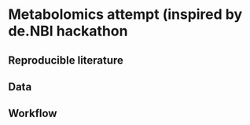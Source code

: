 # Metabolomics attempt (inspired by de.NBI hackathon
## Reproducible literature


## Data



## Workflow

